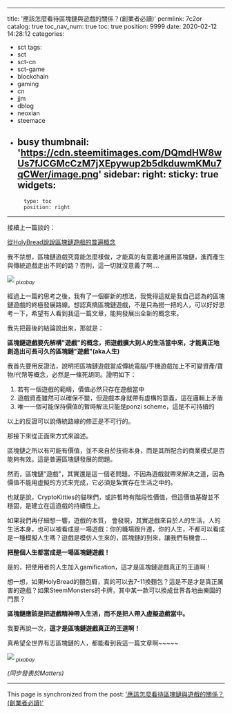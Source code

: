 
---
title: '應該怎麼看待區塊鏈與遊戲的關係？(創業者必讀)'
permlink: 7c2or
catalog: true
toc_nav_num: true
toc: true
position: 9999
date: 2020-02-12 14:28:12
categories:
- sct
tags:
- sct
- sct-cn
- sct-game
- blockchain
- gaming
- cn
- jjm
- dblog
- neoxian
- steemace
- busy
thumbnail: 'https://cdn.steemitimages.com/DQmdHW8wUs7fJCGMcCzM7jXEpywup2b5dkduwmKMu7qCWer/image.png'
sidebar:
    right:
        sticky: true
widgets:
    -
        type: toc
        position: right
---


接續上一篇談的：

[從HolyBread說說區塊鏈遊戲的普遍概念](https://steemit.com/cn/@deanliu/holybread)

我不禁想，區塊鏈遊戲究竟能怎麼樣做，才能真的有意義地運用區塊鏈，進而產生與傳統遊戲走出不同的路？否則，這一切就沒意義了啊....

![](https://cdn.steemitimages.com/DQmdHW8wUs7fJCGMcCzM7jXEpywup2b5dkduwmKMu7qCWer/image.png)
<sub>*pixabay*</sub>

經過上一篇的思考之後，我有了一個嶄新的想法，我覺得這就是我自己認為的區塊鏈遊戲的終極發展路線。想認真搞區塊鏈遊戲，不是只為撈一把的人，可以好好思考一下，希望有人看到我這一篇文章，能夠發展出全新的概念來。

我先把最後的結論說出來，那就是：

**區塊鏈遊戲要先解構"遊戲"的概念，把遊戲擴大到人的生活當中來，才能真正地創造出可長可久的區塊鏈"遊戲"(aka人生)**

我首先要用反證法，說明把區塊鏈遊戲當成傳統電腦/手機遊戲加上不可變資產/寶物/代幣等概念，必然是一條死胡同。證明如下：

1. 若有一個遊戲的範疇，價值必然只存在遊戲當中
2. 遊戲資產雖然可以確保不變，但遊戲本身就帶有虛構的意義，這在邏輯上矛盾
3. 唯一一個可能保持價值的暫時解法只能是ponzi scheme，這是不可持續的

以上的反證可以說傳統路線的修正是不可行的。

那接下來從正面來方式來論述。

區塊鏈之所以有可能有價值，並不來自於技術本身，而是其所配合的商業模式是否能夠有效。這是普遍區塊鏈發展的問題。

然而，區塊鏈"遊戲"，其實還是這一個老問題。不因為遊戲就帶來解決之道，因為價值不能用虛擬的方式來完成，它必須是紮實存在生活之中的。

也就是說，CryptoKitties的貓咪們，或許暫時有階段性價值，但這價值基礎並不穩固，是建立在這遊戲的持續性上。

如果我們再仔細想一響，遊戲的本質， 會發現，其實遊戲來自於人的生活，人的生活本身，也可以被看成是一場遊戲：你的職場跟升遷，你的人生，不都可以看成是一種模擬人生嗎？遊戲是模仿人生來的，區塊鏈的到來，讓我們有機會....

**把整個人生都當成是一場區塊鏈遊戲！**

是的，把使用者的人生加入gamification，這才是區塊鏈遊戲真正的王道啊！

想一想，如果HolyBread的麵包屑，真的可以去7-11換麵包？這是不是才是真正厲害的遊戲？如果SteemMonsters的卡牌，其中某一款可以換成世界各地由樂園的門票？

**區塊鏈應該是把遊戲精神帶入生活，而不是把人帶入虛擬遊戲當中。**

我要再說一次，**這才是區塊鏈遊戲真正的王道啊！**

真希望全世界有志區塊鏈的人，都能看到我這一篇文章啊~~~~~

![](https://cdn.steemitimages.com/DQmZ8gzsuBfRYuEbQZNVuDJELF46EZHxfbq7DpTe6tNzcJX/image.png)
<sub>*pixabay*</sub>

*(同步發表於Matters)*

- - -

This page is synchronized from the post: ['應該怎麼看待區塊鏈與遊戲的關係？(創業者必讀)'](https://steemit.com/@deanliu/7c2or)
